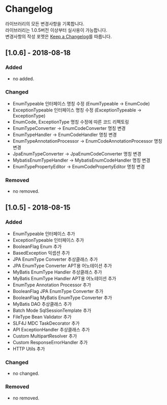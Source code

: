 # Changelog
라이브러리의 모든 변경사항을 기록합니다.   
라이브러리는 1.0.5버전 이상부터 실사용이 가능합니다.   
변경사항의 작성 포멧은 [Keep a Changelog](https://keepachangelog.com/en/1.0.0/)를 따릅니다.

## [1.0.6] - 2018-08-18
### Added
- no added.

### Changed
- EnumTypeable 인터페이스 명칭 수정 (EnumTypeable -> EnumCode)
- ExceptionTypeable 인터페이스 명칭 수정 (ExceptionTypeable -> ExceptionType)
- EnumCode, ExceptionType 명칭 수정에 따른 코드 리펙토링
- EnumTypeConverter → EnumCodeConverter 명칭 변경
- EnumTypeHandler → EnumCodeHandler 명칭 변경
- EnumTypeAnnotationProcessor → EnumCodeAnnotationProcessor 명칭 변경
- JpaEnumTypeConverter → JpaEnumCodeConverter 명칭 변경
- MybatisEnumTypeHandler → MybatisEnumCodeHandler 명칭 변경
- EnumTypePropertyEditor → EnumCodePropertyEditor 명칭 변경


### Removed
- no removed.

## [1.0.5] - 2018-08-15
### Added
- EnumTypeable 인터페이스 추가
- ExceptionTypeable 인터페이스 추가
- BooleanFlag Enum 추가
- BasedException 익셉션 추가
- JPA EnumType Converter 추상클래스 추가
- JPA EnumType Converter APT용 어노테이션 추가
- MyBatis EnumType Handler 추상클래스 추가
- MyBatis EnumType Handler APT용 어노테이션 추가
- EnumType Annotation Processor 추가
- BooleanFlag JPA EnumType Converter 추가
- BooleanFlag MyBatis EnumType Converter 추가
- MyBatis DAO 추상클래스 추가
- Batch Mode SqlSessionTemplate 추가
- FileType Bean Validator 추가
- SLF4J MDC TaskDecorator 추가
- API ExceptionHandler 추상클래스 추가
- Custom MultipartResolver 추가
- Custom ResponseErrorHandler 추가
- HTTP Utils 추가

### Changed
- no changed.

### Removed
- no removed.